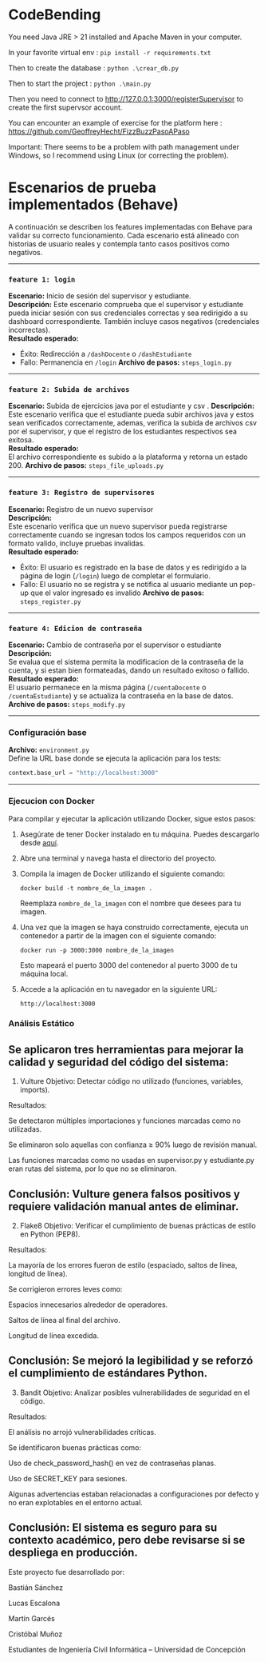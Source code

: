 # CodeBending

You need Java JRE > 21 installed and Apache Maven in your computer.

In your favorite virtual env :
`pip install -r requirements.txt`

Then to create the database :
`python .\crear_db.py`

Then to start the project :
`python .\main.py` 

Then you need to connect to http://127.0.0.1:3000/registerSupervisor to create the first supervsor account.

You can encounter an example of exercise for the platform here : https://github.com/GeoffreyHecht/FizzBuzzPasoAPaso

Important: There seems to be a problem with path management under Windows, so I recommend using Linux (or correcting the problem).

# Escenarios de prueba implementados (Behave)

A continuación se describen los features implementadas con Behave para validar su correcto funcionamiento. Cada escenario está alineado con historias de usuario reales y contempla tanto casos positivos como negativos.

---
###  `feature 1: login`

**Escenario:** Inicio de sesión del supervisor y estudiante.  
**Descripción:** Este escenario comprueba que el supervisor y estudiante pueda iniciar sesión con sus credenciales correctas y sea redirigido a su dashboard correspondiente. También incluye casos negativos (credenciales incorrectas).  
**Resultado esperado:**  
- Éxito: Redirección a `/dashDocente` o `/dashEstudiante`  
- Fallo: Permanencia en `/login` 
**Archivo de pasos:** `steps_login.py`

---

### `feature 2: Subida de archivos `

**Escenario:** Subida de ejercicios java por el estudiante y csv .
**Descripción:**  
Este escenario verifica que el estudiante pueda subir archivos java y estos sean verificados correctamente, ademas, verifica la subida de archivos csv por el supervisor, y que el registro de los estudiantes respectivos sea exitosa.  
**Resultado esperado:**  
El archivo correspondiente es subido a la plataforma y retorna un estado 200.
**Archivo de pasos:** `steps_file_uploads.py`

---

### `feature 3: Registro de supervisores`

**Escenario:** Registro de un nuevo supervisor  
**Descripción:**  
Este escenario verifica que un nuevo supervisor pueda registrarse correctamente cuando se ingresan todos los campos requeridos con un formato valido, incluye pruebas invalidas.  
**Resultado esperado:**  
- Éxito: El usuario es registrado en la base de datos y es redirigido a la página de login (`/login`) luego de completar el formulario.  
- Fallo: El usuario no se registra y se notifica al usuario mediante un pop-up que el valor ingresado es invalido 
**Archivo de pasos:** `steps_register.py`

---

###  `feature 4: Edicion de contraseña`

**Escenario:** Cambio de contraseña por el supervisor o estudiante 
**Descripción:**  
Se evalua que el sistema permita la modificacion de la contraseña de la cuenta, y si estan bien formateadas, dando un resultado exitoso o fallido.
**Resultado esperado:**  
El usuario permanece en la misma página (`/cuentaDocente` o `/cuentaEstudiante`) y se actualiza la contraseña en la base de datos.  
**Archivo de pasos:** `steps_modify.py`

---


### Configuración base

**Archivo:** `environment.py`  
Define la URL base donde se ejecuta la aplicación para los tests:
```python
context.base_url = "http://localhost:3000"
```

---

### Ejecucion con Docker

Para compilar y ejecutar la aplicación utilizando Docker, sigue estos pasos:

1. Asegúrate de tener Docker instalado en tu máquina. Puedes descargarlo desde [aquí](https://www.docker.com/get-started).

2. Abre una terminal y navega hasta el directorio del proyecto.

3. Compila la imagen de Docker utilizando el siguiente comando:
   ```
   docker build -t nombre_de_la_imagen .
   ```
   Reemplaza `nombre_de_la_imagen` con el nombre que desees para tu imagen.

4. Una vez que la imagen se haya construido correctamente, ejecuta un contenedor a partir de la imagen con el siguiente comando:
   ```
   docker run -p 3000:3000 nombre_de_la_imagen
   ```
   Esto mapeará el puerto 3000 del contenedor al puerto 3000 de tu máquina local.

5. Accede a la aplicación en tu navegador en la siguiente URL:
   ```
   http://localhost:3000
   ```

### Análisis Estático
Se aplicaron tres herramientas para mejorar la calidad y seguridad del código del sistema:
---
1. Vulture
Objetivo: Detectar código no utilizado (funciones, variables, imports).

Resultados:

Se detectaron múltiples importaciones y funciones marcadas como no utilizadas.

Se eliminaron solo aquellas con confianza ≥ 90% luego de revisión manual.

Las funciones marcadas como no usadas en supervisor.py y estudiante.py eran rutas del sistema, por lo que no se eliminaron.

Conclusión: Vulture genera falsos positivos y requiere validación manual antes de eliminar.
---
2. Flake8
Objetivo: Verificar el cumplimiento de buenas prácticas de estilo en Python (PEP8).

Resultados:

La mayoría de los errores fueron de estilo (espaciado, saltos de línea, longitud de línea).

Se corrigieron errores leves como:

Espacios innecesarios alrededor de operadores.

Saltos de línea al final del archivo.

Longitud de línea excedida.

Conclusión: Se mejoró la legibilidad y se reforzó el cumplimiento de estándares Python.
---
3. Bandit
Objetivo: Analizar posibles vulnerabilidades de seguridad en el código.

Resultados:

El análisis no arrojó vulnerabilidades críticas.

Se identificaron buenas prácticas como:

Uso de check_password_hash() en vez de contraseñas planas.

Uso de SECRET_KEY para sesiones.

Algunas advertencias estaban relacionadas a configuraciones por defecto y no eran explotables en el entorno actual.

Conclusión: El sistema es seguro para su contexto académico, pero debe revisarse si se despliega en producción.
---
Este proyecto fue desarrollado por:

Bastián Sánchez

Lucas Escalona

Martín Garcés

Cristóbal Muñoz

Estudiantes de Ingeniería Civil Informática – Universidad de Concepción